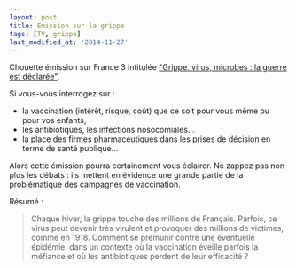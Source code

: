 ```yaml
---
layout: post
title: Emission sur la grippe
tags: [TV, grippe]
last_modified_at: '2014-11-27'
---
```


Chouette émission sur France 3 intitulée ["Grippe, virus, microbes : la guerre est déclarée"](https://www.france.tv/france-3/tout-peut-changer/saison-1/8629-grippe-virus-microbes-la-guerre-est-declaree.html).

Si vous-vous interrogez sur :

- la vaccination (intérêt, risque, coût) que ce soit pour vous même ou pour vos enfants,
- les antibiotiques, les infections nosocomiales...
- la place des firmes pharmaceutiques dans les prises de décision en terme de santé publique...

Alors cette émission pourra certainement vous éclairer. Ne zappez pas non plus les débats : ils mettent en évidence une grande partie de la problématique des campagnes de vaccination.

Résumé :

> Chaque hiver, la grippe touche des millions de Français. Parfois, ce virus peut devenir très virulent et provoquer des millions de victimes, comme en 1918. Comment se prémunir contre une éventuelle épidémie, dans un contexte où la vaccination éveille parfois la méfiance et où les antibiotiques perdent de leur efficacité ?
